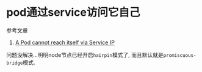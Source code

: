 # pod通过service访问它自己

参考文章

1. [A Pod cannot reach itself via Service IP](https://kubernetes.io/docs/tasks/debug-application-cluster/debug-service/#a-pod-cannot-reach-itself-via-service-ip)

问题没解决...明明node节点已经开启`hairpin`模式了, 而且默认就是`promiscuous-bridge`模式.
